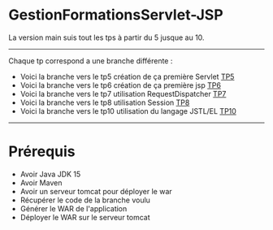 # GestionFormationsServlet-JSP

La version main suis tout les tps à partir du 5 jusque au 10.

---
Chaque tp correspond a une branche différente :

* Voici la branche vers le tp5 création de ça première Servlet [TP5](https://github.com/asemin08/GestionFormationsServlet-JSP/tree/tp5-Servlet)
* Voici la branche vers le tp6 création de ça première jsp [TP6](https://github.com/asemin08/GestionFormationsServlet-JSP/tree/tp6-JSP)
* Voici la branche vers le tp7 utilisation RequestDispatcher [TP7](https://github.com/asemin08/GestionFormationsServlet-JSP/tree/tp7-RequestDispatcher)
* Voici la branche vers le tp8 utilisation Session [TP8](https://github.com/asemin08/GestionFormationsServlet-JSP/tree/tp8-Session)
*  Voici la branche vers le tp10 utilisation du langage JSTL/EL [TP10](https://github.com/asemin08/GestionFormationsServlet-JSP/tree/tp-10-MiseEnPlaceEL)


--- 

# Prérequis 

* Avoir Java JDK 15 
* Avoir Maven
* Avoir un serveur tomcat pour déployer le war
* Récupérer le code de la branche voulu
* Générer le WAR de l'application
* Déployer le WAR sur le serveur tomcat 

